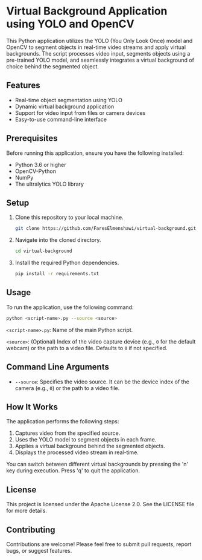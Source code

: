 # Virtual Background Application using YOLO and OpenCV

This Python application utilizes the YOLO (You Only Look Once) model and OpenCV to segment objects in real-time video streams and apply virtual backgrounds. The script processes video input, segments objects using a pre-trained YOLO model, and seamlessly integrates a virtual background of choice behind the segmented object.

## Features

- Real-time object segmentation using YOLO
- Dynamic virtual background application
- Support for video input from files or camera devices
- Easy-to-use command-line interface

## Prerequisites

Before running this application, ensure you have the following installed:

- Python 3.6 or higher
- OpenCV-Python
- NumPy
- The ultralytics YOLO library

## Setup

1. Clone this repository to your local machine.

    ```bash
    git clone https://github.com/FaresElmenshawi/virtual-background.git
    ```

2. Navigate into the cloned directory.

    ```bash
    cd virtual-background
    ```

3. Install the required Python dependencies.

    ```bash
    pip install -r requirements.txt
    ```

## Usage

To run the application, use the following command:

```bash
python <script-name>.py --source <source>
```

`<script-name>.py`: Name of the main Python script.

`<source>`: (Optional) Index of the video capture device (e.g., `0` for the default webcam) or the path to a video file. Defaults to `0` if not specified.

## Command Line Arguments

- `--source`: Specifies the video source. It can be the device index of the camera (e.g., `0`) or the path to a video file.

## How It Works

The application performs the following steps:

1. Captures video from the specified source.
2. Uses the YOLO model to segment objects in each frame.
3. Applies a virtual background behind the segmented objects.
4. Displays the processed video stream in real-time.

You can switch between different virtual backgrounds by pressing the 'n' key during execution. Press 'q' to quit the application.

## License

This project is licensed under the Apache License 2.0. See the LICENSE file for more details.

## Contributing

Contributions are welcome! Please feel free to submit pull requests, report bugs, or suggest features.
